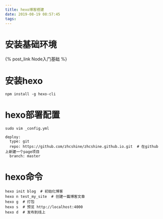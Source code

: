 ```yaml
---
title: hexo博客搭建
date: 2019-08-19 08:57:45
tags:
---
```


# 安装基础环境

{% post_link Node入门基础 %}

# 安装hexo

```shell
npm install -g hexo-cli 
```

# hexo部署配置

```shell
sudo vim _config.yml
```
```shell
deploy:
  type: git
  repo: https://github.com/zhcshine/zhcshine.github.io.git  # 在github上新建一个page项目
  branch: master
```

# hexo命令

```shell
hexo init blog  # 初始化博客
hexo n test_my_site  # 创建一篇博客文章
hexo g  # 打包
hexo s  # 预览 http://localhost:4000
hexo d  # 发布到线上
```